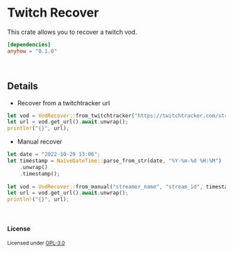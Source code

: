 # Twitch Recover

This crate allows you to recover a twitch vod.

``` toml
[dependencies]
anyhow = "0.1.0"
```
<br>

## Details

- Recover from a twitchtracker url

``` rust
let vod = VodRecover::from_twitchtracker("https://twitchtracker.com/streamer_name/streams/stream_id").await.unwrap();
let url = vod.get_url().await.unwrap();
println!("{}", url);
```

- Manual recover

``` rust
let date = "2022-10-29 13:06";
let timestamp = NaiveDateTime::parse_from_str(date, "%Y-%m-%d %H:%M")
    .unwrap()
    .timestamp();
     
let vod = VodRecover::from_manual("streamer_name", "stream_id", timestamp);
let url = vod.get_url().await.unwrap();
println!("{}", url);
```

<br>

#### License

<sup>
Licensed under <a href="LICENSE">GPL-3.0
</sup>

